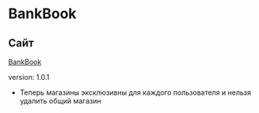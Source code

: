 # BankBook

## Сайт
[BankBook](https://bankbook.site/)

version: 1.0.1
- Теперь магазины эксклюзивны для каждого пользователя и нельзя удалить общий магазин